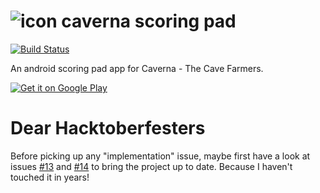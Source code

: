 # ![icon](https://github.com/raphaelmeyer/caverna/raw/master/icon.png) caverna scoring pad

[![Build Status](https://secure.travis-ci.org/raphaelmeyer/caverna.png?branch=master)](http://travis-ci.org/raphaelmeyer/caverna)

An android scoring pad app for Caverna - The Cave Farmers.

[![Get it on Google Play](https://github.com/raphaelmeyer/caverna/raw/master/en_generic_rgb_wo_45.png)](https://play.google.com/store/apps/details?id=ch.quazz.caverna)

# Dear Hacktoberfesters

Before picking up any "implementation" issue, maybe first have a look at issues [#13](https://github.com/raphaelmeyer/caverna/issues/13) and [#14](https://github.com/raphaelmeyer/caverna/issues/14) to bring the project up to date. Because I haven't touched it in years!
